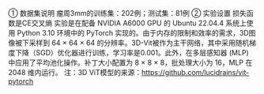 ①	数据集说明
瘤周3mm的训练集：202例；测试集：81例
②	实验设置
损失函数是CE交叉熵
实验是在配备 NVIDIA A6000 GPU 的 Ubuntu 22.04.4 系统上使用 Python 3.10 环境中的 PyTorch 实现的。由于内存的限制和效率的需求，3D图像被下采样到 64 × 64 × 64 的分辨率。3D-Vit被作为主干网络，其中采用随机梯度下降（SGD）优化器进行训练，学习率是0.001。此外，在多层感知器 (MLP) 中应用了平均池化操作。补丁大小配置为 8 × 8 × 8，批处理大小为 16，MLP 在 2048 维内运行。
注：3D ViT模型的来源：https://github.com/lucidrains/vit-pytorch
